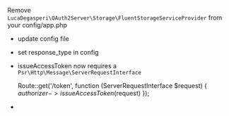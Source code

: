 Remove `LucaDegasperi\OAuth2Server\Storage\FluentStorageServiceProvider` from your config/app.php
        
- update config file
- set response_type in config
- issueAccessToken now requires a `Psr\Http\Message\ServerRequestInterface`
    
    
    Route::get('/token', function (ServerRequestInterface $request) {
        $authorizer->issueAccessToken($request)
    });
    
- 